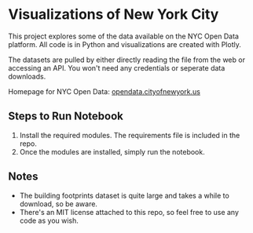 # Visualizations of New York City
This project explores some of the data available on the NYC Open Data platform. All code is in Python and visualizations are created with Plotly. 

The datasets are pulled by either directly reading the file from the web or accessing an API. You won't need any credentials or seperate data downloads. 

Homepage for NYC Open Data: [opendata.cityofnewyork.us](https://opendata.cityofnewyork.us/)

## Steps to Run Notebook
1) Install the required modules. The requirements file is included in the repo.
2) Once the modules are installed, simply run the notebook.

## Notes
- The building footprints dataset is quite large and takes a while to download, so be aware.
- There's an MIT license attached to this repo, so feel free to use any code as you wish.
